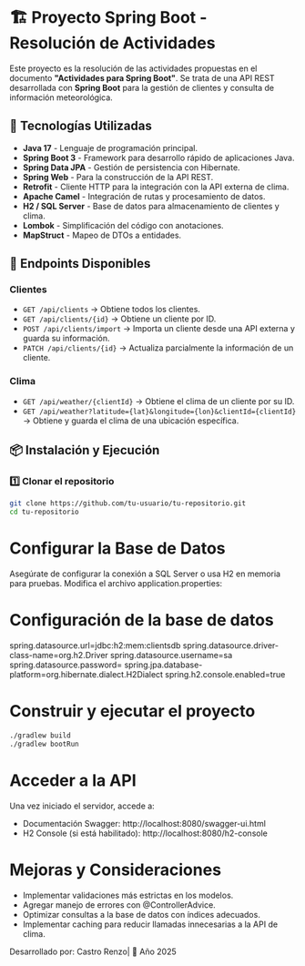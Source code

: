 # 🏗️ Proyecto Spring Boot - Resolución de Actividades

Este proyecto es la resolución de las actividades propuestas en el documento **"Actividades para Spring Boot"**. Se trata de una API REST desarrollada con **Spring Boot** para la gestión de clientes y consulta de información meteorológica.

## 🚀 Tecnologías Utilizadas
- **Java 17** - Lenguaje de programación principal.
- **Spring Boot 3** - Framework para desarrollo rápido de aplicaciones Java.
- **Spring Data JPA** - Gestión de persistencia con Hibernate.
- **Spring Web** - Para la construcción de la API REST.
- **Retrofit** - Cliente HTTP para la integración con la API externa de clima.
- **Apache Camel** - Integración de rutas y procesamiento de datos.
- **H2 / SQL Server** - Base de datos para almacenamiento de clientes y clima.
- **Lombok** - Simplificación del código con anotaciones.
- **MapStruct** - Mapeo de DTOs a entidades.

## 📌 Endpoints Disponibles

### **Clientes**
- `GET /api/clients` → Obtiene todos los clientes.
- `GET /api/clients/{id}` → Obtiene un cliente por ID.
- `POST /api/clients/import` → Importa un cliente desde una API externa y guarda su información.
- `PATCH /api/clients/{id}` → Actualiza parcialmente la información de un cliente.

### **Clima**
- `GET /api/weather/{clientId}` → Obtiene el clima de un cliente por su ID.
- `GET /api/weather?latitude={lat}&longitude={lon}&clientId={clientId}` → Obtiene y guarda el clima de una ubicación específica.

## 📦 Instalación y Ejecución
### **1️⃣ Clonar el repositorio**
```sh
git clone https://github.com/tu-usuario/tu-repositorio.git
cd tu-repositorio
```

# Configurar la Base de Datos
Asegúrate de configurar la conexión a SQL Server o usa H2 en memoria para pruebas. Modifica el archivo application.properties:
# Configuración de la base de datos
spring.datasource.url=jdbc:h2:mem:clientsdb
spring.datasource.driver-class-name=org.h2.Driver
spring.datasource.username=sa
spring.datasource.password=
spring.jpa.database-platform=org.hibernate.dialect.H2Dialect
spring.h2.console.enabled=true

# Construir y ejecutar el proyecto
```sh
./gradlew build
./gradlew bootRun
```
# Acceder a la API
Una vez iniciado el servidor, accede a:
* Documentación Swagger: http://localhost:8080/swagger-ui.html
* H2 Console (si está habilitado): http://localhost:8080/h2-console

# Mejoras y Consideraciones
* Implementar validaciones más estrictas en los modelos.
* Agregar manejo de errores con @ControllerAdvice.
* Optimizar consultas a la base de datos con índices adecuados.
* Implementar caching para reducir llamadas innecesarias a la API de clima.

Desarrollado por: Castro Renzo| 📅 Año 2025
